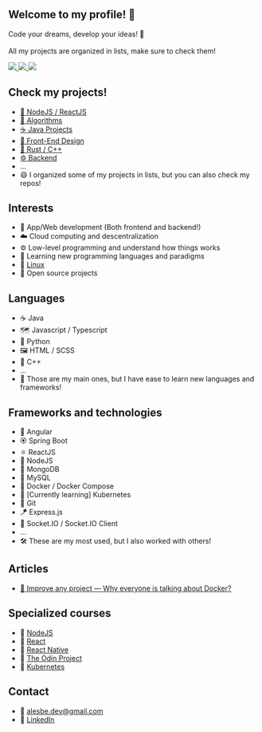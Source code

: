 ## Welcome to my profile! 🥞

Code your dreams, develop your ideas! 🚀
<br><br>
All my projects are organized in lists, make sure to check them!

<div>
<a href="https://www.codewars.com/users/alesbe">
  <img src="https://img.shields.io/badge/Codewars-B1361E?style=for-the-badge&logo=Codewars&logoColor=white">
</a>

<a href="https://dev.to/alesbe">
  <img src="https://img.shields.io/badge/dev.to-0A0A0A?style=for-the-badge&logo=devdotto&logoColor=white">
</a>

<a href="https://medium.com/@alesbe">
  <img src="https://img.shields.io/badge/Medium-12100E?style=for-the-badge&logo=medium&logoColor=white">
</a>
</div>

## Check my projects!
- [🚀 NodeJS / ReactJS](https://github.com/stars/alesbe/lists/nodejs-reactjs)
- [🧩 Algorithms ](https://github.com/stars/alesbe/lists/algorithms)
- [☕ Java Projects](https://github.com/stars/alesbe/lists/java-projects)
- [🎨 Front-End Design](https://github.com/stars/alesbe/lists/front-end-design)
- [📡 Rust / C++](https://github.com/stars/alesbe/lists/rust-c)
- [⚙️ Backend](https://github.com/stars/alesbe/lists/backend)
- ...
- 😄 I organized some of my projects in lists, but you can also check my repos!

## Interests
- 🔮 App/Web development (Both frontend and backend!)
- ☁️ Cloud computing and descentralization
- ⚙️ Low-level programming and understand how things works
- 📜 Learning new programming languages and paradigms
- 🐧 [Linux](https://github.com/alesbe/dotfiles)
- 🧰 Open source projects

## Languages
- ☕ Java
- 🗺️ Javascript / Typescript
- 🐍 Python
- 🖼️ HTML / SCSS
- 🔩 C++
- ...
- 🧠 Those are my main ones, but I have ease to learn new languages and frameworks!

## Frameworks and technologies
- 📐 Angular
- 🏵️ Spring Boot
- ⚛️ ReactJS
- 🔋 NodeJS
- 🍃 MongoDB
- 💽 MySQL
- 🐳 Docker / Docker Compose
- 🚢 [Currently learning] Kubernetes
- 🧶 Git
- 🪁 Express.js
- 🎢 Socket.IO / Socket.IO Client
- ...
- 🛠️ These are my most used, but I also worked with others!

## Articles
- [🐳 Improve any project — Why everyone is talking about Docker?](https://medium.com/@alesbe/docker-101-dockerizing-your-first-app-650613959cf7)

## Specialized courses
- 📗 [NodeJS](https://www.udemy.com/course/node-de-cero-a-experto/)
- 📘 [React](https://www.udemy.com/course/react-cero-experto/)
- 📙 [React Native](https://www.udemy.com/course/react-native-fh/)
- 📕 [The Odin Project](https://www.theodinproject.com/)
- 📒 [Kubernetes](https://www.udemy.com/course/learn-kubernetes/)

## Contact
- 📧 alesbe.dev@gmail.com
- 🛜 [LinkedIn](https://www.linkedin.com/in/alvaroeb/)
